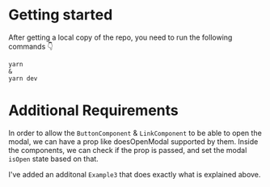 # Getting started
After getting a local copy of the repo, you need to run the following commands 👇

```
yarn
&
yarn dev
```

# Additional Requirements

In order to allow the ```ButtonComponent``` & ```LinkComponent``` to be able to open the modal, we can have a prop like doesOpenModal supported by them. Inside the components, we can check if the prop is passed, and set the modal ```isOpen``` state based on that.

I've added an additonal ```Example3``` that does exactly what is explained above.